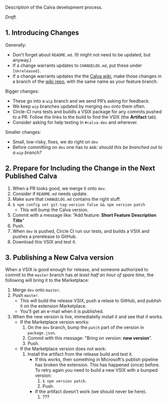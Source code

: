 
Description of the Calva development process.

_Draft._

## 1. Introducing Changes

Generally:
* Don't forget about `README.md`. (It might not need to be updated, but anyway.)
* If a change warrants updates to `CHANGELOG.md`, put these under `[Unreleased]`.
* If a change warrants updates the the [Calva wiki](https://github.com/BetterThanTomorrow/calva/wiki/How-to-Contribute), make those changes in a branch of the [wiki repo](https://github.com/BetterThanTomorrow/calva.wiki.git), with the same name as your feature branch.

Bigger changes:
* These go into a `wip` branch and we send PR’s asking for feedback.
* We keep `wip` branches updated by merging  `dev` onto them often.
* Circle-CI runs tests and buildls a VSIX package for any commits pushed to a PR. Follow the links to the build to find the VSIX (the **Artifact** tab).
* Consider asking for help testing in `#calva-dev` and wherever.

Smaller changes:
* Small, low-risky, fixes, we do right on `dev`
* Before committing on `dev` one has to ask: _should this be branched out to a `wip` branch?_

## 2. Prepare for Including the Change in the Next Published Calva
1. When a PR looks good, we merge it onto `dev`.
1. Consider if `README.md` needs update.
1. Make sure that `CHANGELOG.md` contains the right stuff.
1. `$ npm config set git-tag-version false && npm version patch`
   * This will bump the Calva version.
1. Commit with a message like: ”Add feature: **Short Feature Description Title**"
1. Push.
1. When `dev` is pushed, Circle CI run our tests, and builds a VSIX and pushes a prerelease to GitHub.
1. Download this VSIX and test it.


## 3. Publishing a New Calva version

When a VSIX is good enough for release, and someone authorized to commit to the `master` branch has _at least half an hour of spare time_, the following will bring it to the Marketplace:

1. Merge `dev` onto `master`.
1. Push `master`.
   * This will build the release VSIX, push a relase to GitHub, and publish it on the extension Marketplace.
   * You'll get an e-mail when it is published.
1. When the new version is live, immediatelly install it and see that it works.
   * If the Marketplace version works:
     1. On the `dev` branch, bump the `patch` part of the version in `package.json`.
     1. Commit with this message: "Bring on version: **new version**”.
     1. Push.
   * If the Marketplace version does not work:
     1. Install the artifact from the release build and test it.
        * If this works, then something in Microsoft's publish pipeline has broken the extension. This has happened (once) before. To retry again you need to build a new VSIX with a bumped version:
          1. `$ npm version patch`.
          1. Push.
        * If the artifact doesn't work (we should never be here).
          1. ???
